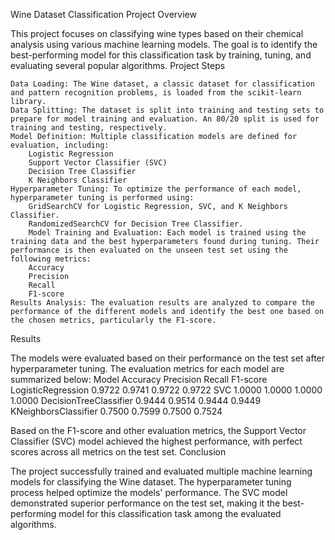Wine Dataset Classification Project
Overview

This project focuses on classifying wine types based on their chemical analysis using various machine learning models. The goal is to identify the best-performing model for this classification task by training, tuning, and evaluating several popular algorithms.
Project Steps

    Data Loading: The Wine dataset, a classic dataset for classification and pattern recognition problems, is loaded from the scikit-learn library.
    Data Splitting: The dataset is split into training and testing sets to prepare for model training and evaluation. An 80/20 split is used for training and testing, respectively.
    Model Definition: Multiple classification models are defined for evaluation, including:
        Logistic Regression
        Support Vector Classifier (SVC)
        Decision Tree Classifier
        K Neighbors Classifier
    Hyperparameter Tuning: To optimize the performance of each model, hyperparameter tuning is performed using:
        GridSearchCV for Logistic Regression, SVC, and K Neighbors Classifier.
        RandomizedSearchCV for Decision Tree Classifier.
        Model Training and Evaluation: Each model is trained using the training data and the best hyperparameters found during tuning. Their performance is then evaluated on the unseen test set using the following metrics:
        Accuracy
        Precision
        Recall
        F1-score
    Results Analysis: The evaluation results are analyzed to compare the performance of the different models and identify the best one based on the chosen metrics, particularly the F1-score.

Results

The models were evaluated based on their performance on the test set after hyperparameter tuning. The evaluation metrics for each model are summarized below:
Model 	                     Accuracy Precision   Recall   	F1-score
LogisticRegression 	         0.9722 	0.9741      0.9722  	0.9722
SVC 	                       1.0000 	1.0000      1.0000 	  1.0000
DecisionTreeClassifier 	     0.9444 	0.9514 	    0.9444 	  0.9449
KNeighborsClassifier 	       0.7500 	0.7599 	    0.7500  	0.7524

Based on the F1-score and other evaluation metrics, the Support Vector Classifier (SVC) model achieved the highest performance, with perfect scores across all metrics on the test set.
Conclusion

The project successfully trained and evaluated multiple machine learning models for classifying the Wine dataset. The hyperparameter tuning process helped optimize the models' performance. The SVC model demonstrated superior performance on the test set, making it the best-performing model for this classification task among the evaluated algorithms.
